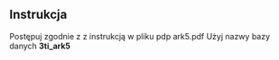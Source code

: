 ## Instrukcja
Postępuj zgodnie z z instrukcją w pliku pdp ark5.pdf
Użyj nazwy bazy danych **3ti_ark5**
